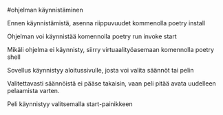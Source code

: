 #ohjelman käynnistäminen

Ennen käynnistämistä, asenna riippuvuudet kommenolla poetry install

Ohjelman voi käynnistää komennolla poetry run invoke start

Mikäli ohjelma ei käynnisty, siirry virtuaalityöasemaan komennolla poetry shell

Sovellus käynnistyy aloitussivulle, josta voi valita säännöt tai pelin

Valitettavasti säännöistä ei pääse takaisin, vaan peli pitää avata uudelleen pelaamista varten. 

Peli käynnistyy valitsemalla start-painikkeen
